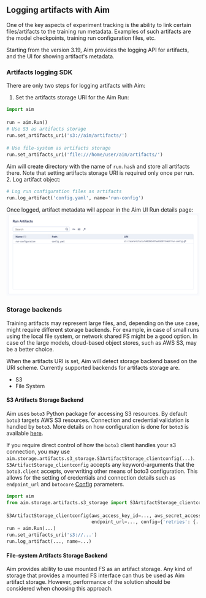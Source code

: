 ##  Logging artifacts with Aim

One of the key aspects of experiment tracking is the ability to link certain
files/artifacts to the training run metadata. Examples of such artifacts are the
model checkpoints, training run configuration files, etc.

Starting from the version 3.19, Aim provides the logging API for artifacts, and the
UI for showing artifact's metadata.

### Artifacts logging SDK

There are only two steps for logging artifacts with Aim:
1. Set the artifacts storage URI for the Aim Run:
```python
import aim

run = aim.Run()
# Use S3 as artifacts storage
run.set_artifacts_uri('s3://aim/artifacts/')

# Use file-system as artifacts storage
run.set_artifacts_uri('file:///home/user/aim/artifacts/')
```
Aim will create directory with the name of `run.hash` and store all artifacts there. 
Note that setting artifacts storage URI is required only once per run.
2.  Log artifact object:
```python
# Log run configuration files as artifacts
run.log_artifact('config.yaml', name='run-config')
```

Once logged, artifact metadata will appear in the Aim UI Run details page:
![](../_static/images/ui/run_details/run-overview-artifacts.png)


### Storage backends

Training artifacts may represent large files, and, depending on the use case, might require
different storage backends. For example, in case of small runs using the local file system,
or network shared FS might be a good option. In case of the large models, cloud-based object
stores, such as AWS S3, may be a better choice.

When the artifacts URI is set, Aim will detect storage backend based on the URI scheme.
Currently supported backends for artifacts storage are.
- S3
- File System

#### S3 Artifacts Storage Backend

Aim uses `boto3` Python package for accessing S3 resources. By default `boto3` targets AWS S3 resources. Connection and credential validation is handled by `boto3`. More details on how configuration is done
for `boto3` is available [here](https://boto3.amazonaws.com/v1/documentation/api/latest/guide/credentials.html).

If you require direct control of how the `boto3` client handles your s3 connection, you may use `aim.storage.artifacts.s3_storage.S3ArtifactStorage_clientconfig(...)`. `S3ArtifactStorage_clientconfig` accepts any keyword-arguments that the `boto3.client` accepts, overwriting other means of boto3 configuration. This allows for the setting of credentials and connection details such as `endpoint_url` and `botocore` [Config](https://boto3.amazonaws.com/v1/documentation/api/latest/guide/configuration.html) parameters.

```python
import aim
from aim.storage.artifacts.s3_storage import S3ArtifactStorage_clientconfig

S3ArtifactStorage_clientconfig(aws_access_key_id=..., aws_secret_access_key=...,
                               endpoint_url=..., config={'retries': {...}, },)
run = aim.Run(...)
run.set_artifacts_uri('s3://...')
run.log_artifact(..., name=...)
```

#### File-system Artifacts Storage Backend

Aim provides ability to use mounted FS as an artifact storage. Any kind of storage that provides a mounted FS
interface can thus be used as Aim artifact storage. However, performance of the solution should be considered
when choosing this approach.
